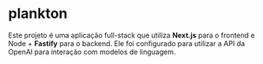 # plankton

Este projeto é uma aplicação full-stack que utiliza **Next.js** para o frontend e Node + **Fastify** para o backend. Ele foi configurado para utilizar a API da OpenAI para interação com modelos de linguagem.
